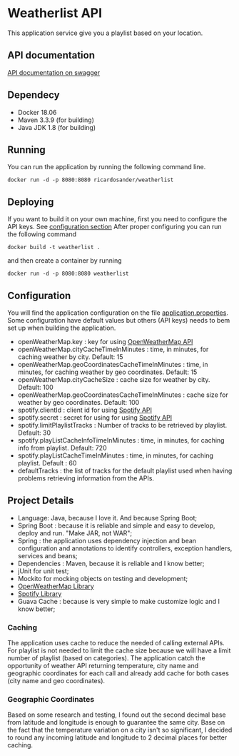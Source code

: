 # Weatherlist API

This application service give you a playlist based on your location.

## API documentation
[API documentation on swagger](https://app.swaggerhub.com/apis/ricardosander/weatherlist/1.0.0)

## Dependecy
* Docker 18.06
* Maven 3.3.9 (for building)
* Java JDK 1.8 (for building)

## Running

You can run the application by running the following command line.

```
docker run -d -p 8080:8080 ricardosander/weatherlist
```

## Deploying

If you want to build it on your own machine, first you need to configure the API keys. See
[configuration section](#configuration)
After proper configuring you can run the following command

```
docker build -t weatherlist .
```
and then create a container by running

```
docker run -d -p 8080:8080 weatherlist
```

## Configuration

You will find the application configuration on the file 
[application.properties](src/main/resources/application.properties).  
Some configuration have default values but others (API keys) needs to bem set up when building the
application.

- openWeatherMap.key : key for using [OpenWeatherMap API](https://openweathermap.org/api)
- openWeatherMap.cityCacheTimeInMinutes : time, in minutes, for caching weather by city. Default: 15
- openWeatherMap.geoCoordinatesCacheTimeInMinutes : time, in minutes, for caching weather by geo
coordinates. Default: 15
- openWeatherMap.cityCacheSize : cache size for weather by city. Default: 100
- openWeatherMap.geoCoordinatesCacheTimeInMinutes : cache size for weather by geo coordinates.
Default: 100
- spotify.clientId : client id for using [Spotify API](https://developer.spotify.com)
- spotify.secret : secret for using for using [Spotify API](https://developer.spotify.com)
- spotify.limitPlaylistTracks : Number of tracks to be retrieved by playlist. Default: 30
- spotify.playListCacheInfoTimeInMinutes : time, in minutes, for caching info from playlist.
Default: 720
- spotify.playListCacheTimeInMinutes : time, in minutes, for caching playlist. Default : 60
- defaultTracks : the list of tracks for the default playlist used when having problems retrieving
information from the APIs.

## Project Details
 - Language: Java, because I love it. And because Spring Boot;
 - Spring Boot : because it is reliable and simple and easy to develop, deploy and run. "Make JAR,
 not WAR";
 - Spring : the application uses dependency injection and bean configuration and annotations to
 identify controllers, exception handlers, services and beans;
 - Dependencies : Maven, because it is reliable and I know better;
 - jUnit for unit test;
 - Mockito for mocking objects on testing and development;
 - [OpenWeatherMap Library](https://bitbucket.org/aksinghnet/owm-japis)
 - [Spotify Library](https://github.com/thelinmichael/spotify-web-api-java)
 - Guava Cache : because is very simple to make customize logic and I know better;
 
### Caching
The application uses cache to reduce the needed of calling external APIs. For playlist is not needed
to limit the cache size because we will have a limit number of playlist (based on categories).
The application catch the opportunity of weather API returning temperature, city name and
geographic coordinates for each call and already add cache for both cases (city name and
geo coordinates).

### Geographic Coordinates
Based on some research and testing, I found out the second decimal base from latitude and longitude
is enough to guarantee the same city. Base on the fact that the temperature variation on a city isn't
so significant, I decided to round any incoming latitude and longitude to 2 decimal places for better
caching. 